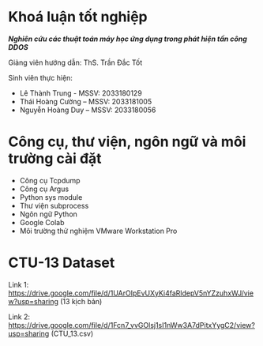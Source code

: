 # Khoá luận tốt nghiệp
***Nghiên cứu các thuật toán máy học ứng dụng trong phát hiện tấn công DDOS***

Giảng viên hướng dẫn: ThS. Trần Đắc Tốt

Sinh viên thực hiện: 
+ Lê Thành Trung - MSSV: 2033180129
+ Thái Hoàng Cường – MSSV: 2033181005
+ Nguyễn Hoàng Duy – MSSV: 2033180056

# Công cụ, thư viện, ngôn ngữ và môi trường cài đặt
+ Công cụ Tcpdump
+ Công cụ Argus
+ Python sys module
+ Thư viện subprocess
+ Ngôn ngữ Python
+ Google Colab
+ Môi trường thử nghiệm VMware Workstation Pro

# CTU-13 Dataset
Link 1: https://drive.google.com/file/d/1UArOIpEvUXyKi4faRldepV5nYZzuhxWJ/view?usp=sharing (13 kịch bản)

Link 2: https://drive.google.com/file/d/1Fcn7_vvGOlsj1sI1nWw3A7dPitxYygC2/view?usp=sharing (CTU_13.csv)
